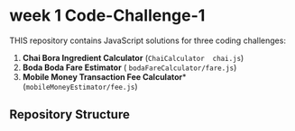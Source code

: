 # week 1 Code-Challenge-1
THIS repository contains JavaScript solutions for three coding challenges:
1. **Chai Bora Ingredient Calculator** (`ChaiCalculator  chai.js`)
2.  **Boda Boda Fare Estimator** ( `bodaFareCalculator/fare.js`)
3.  **Mobile Money Transaction Fee Calculator*** (`mobileMoneyEstimator/fee.js`)


## Repository Structure
